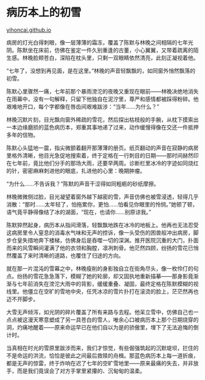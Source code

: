 # 病历本上的初雪

[yihoncai.github.io](https://yihoncai.github.io/chuxue/)

病房的灯光白得刺眼，像一层薄薄的霜冻，覆盖了陈默与林晚之间相隔的七年光阴。陈默坐在床前，仿佛在鉴定一件久别重逢的古董，小心翼翼，又带着疏离的陌生感。林晚脸颊苍白，深陷在枕头里，只剩一双眼睛依然清亮，此刻正凝视着他。

“七年了，没想到再见面，是在这里。”林晚的声音轻飘飘的，如同窗外悄然飘落的初雪。

陈默心里骤然一痛，七年前那个暴雨滂沱的夜晚又重现在眼前——林晚决绝地消失在雨幕中，没有一句解释，只留下他独自在泥泞里，尊严和感情都被踩得粉碎。他艰难地开口，每个字都像在唇齿间艰难跋涉：“当年……为什么？”

林晚沉默片刻，目光飘向窗外稀疏的雪花，然后探出枯枝般的手腕，从枕下摸索出一本边缘磨损的蓝色病历本，郑重其事地递了过来，动作缓慢得像在交还一件抵押多年的信物。

陈默心头猛地一震，指尖微颤着翻开那薄薄的册页。纸页翻动的声音在寂静的病房里格外清晰，他目光急促地搜索着，终于定格在一行刺目的日期——那时间赫然印在七年前，竟比他们分手的那场大雨，还要早两周。诊断栏里冰冷的字迹如同烧红的针，密密麻麻刺进他的眼底，扎进他的心里：晚期肿瘤。

“为什么……不告诉我？”陈默的声音干涩得如同粗粝的砂纸摩擦。

林晚微微侧过脸，目光凝望着窗外越下越密的雪，声音仿佛也被雪浸透，轻得几乎消散：“那时……太年轻了，怕拖累你，更怕……怕看见你眼里的怜悯。”她顿了顿，语气竟平静得像结了冰的湖面，“现在，也请你……别原谅我。”

陈默猝然起身，病历本从指间滑落，轻飘飘地跌在冰冷的地板上。他再也无法忍受这病房里令人窒息的消毒水气味和无声的控诉，像一头受伤的困兽般冲出病房，脚步仓皇失措地奔下楼梯，仿佛身后是吞噬一切的深渊。推开医院沉重的大门，扑面而来的风雪瞬间灌满了他的衣领和胸膛，凛冽刺骨。他茫然四顾，纷扬的雪花已悄然覆盖了来时清晰的道路，也覆住了归途的方向。

就在那一片混沌的雪幕之中，林晚瘦削的身影独自立在街角尽头，像一枚伶仃的句点。纷扬的雪花急急落下，模糊了她的轮廓，却又固执地重新描摹——那身影竟渐渐与七年前消失在滂沱大雨中的背影，缓缓重叠、凝固，最终定格在陈默模糊的视线里。他僵立在空旷的雪地中央，任凭冰凉的雪片扑打在滚烫的脸上，茫茫然再也迈不开脚步。

大雪无声倾泻，如光阴的碎片覆盖了所有来路与去程。他呆立雪中，仿佛自己也一点点被这漫天寒意塑成了另一具苍白的雪人，唯余心口被病历本上那个日期烧穿的洞，灼痛地醒着——原来命运早已在他们自以为是的骄傲里，埋下了无法追悔的倒计时。

当真相在时光的雪原里跋涉而来，我们才惊觉，有些倔强筑起的沉默堤坝，拦住的不是命运的洪流，恰恰是彼此之间最后救赎的舟楫。那蓝色病历本上每一道折痕，都是无声的惊雷，终于炸响在迟了七年的空旷雪地里——原来最痛的失去，并非放手，而是我们竟误会了对方手掌里紧攥的、沉甸甸的温柔。
